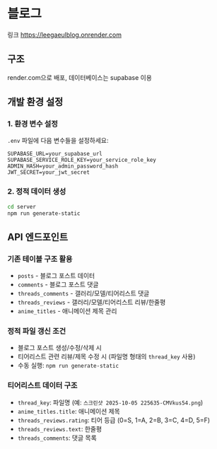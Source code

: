 # 블로그

링크
https://leegaeulblog.onrender.com

## 구조
render.com으로 배포, 데이터베이스는 supabase 이용

## 개발 환경 설정

### 1. 환경 변수 설정
`.env` 파일에 다음 변수들을 설정하세요:
```env
SUPABASE_URL=your_supabase_url
SUPABASE_SERVICE_ROLE_KEY=your_service_role_key
ADMIN_HASH=your_admin_password_hash
JWT_SECRET=your_jwt_secret
```

### 2. 정적 데이터 생성
```bash
cd server
npm run generate-static
```

## API 엔드포인트

### 기존 테이블 구조 활용
- `posts` - 블로그 포스트 데이터
- `comments` - 블로그 포스트 댓글
- `threads_comments` - 갤러리/모델/티어리스트 댓글
- `threads_reviews` - 갤러리/모델/티어리스트 리뷰/한줄평
- `anime_titles` - 애니메이션 제목 관리

### 정적 파일 갱신 조건
- 블로그 포스트 생성/수정/삭제 시
- 티어리스트 관련 리뷰/제목 수정 시 (파일명 형태의 `thread_key` 사용)
- 수동 실행: `npm run generate-static`

### 티어리스트 데이터 구조
- `thread_key`: 파일명 (예: `스크린샷 2025-10-05 225635-CMVkus54.png`)
- `anime_titles.title`: 애니메이션 제목
- `threads_reviews.rating`: 티어 등급 (0=S, 1=A, 2=B, 3=C, 4=D, 5=F)
- `threads_reviews.text`: 한줄평
- `threads_comments`: 댓글 목록